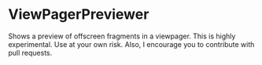 # ViewPagerPreviewer
Shows a preview of offscreen fragments in a viewpager. This is highly experimental. Use at your own risk. Also, I encourage you to contribute with pull requests.
